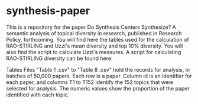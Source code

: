 # synthesis-paper
This is a repository for the paper Do Synthesis Centers Synthesize?  A semantic analysis of topical diversity in research, published in Research Policy, forthcoming. You will find here the tables used for the calculation of RAO-STIRLING and Uzzi's mean diversity and top 10% diversity. You will also find the script to calculate Uzzi's measures. A script for calculating RAO-STIRLING diversity can be found here:

Tables
Files "Table 1 .csv" to "Table 8 .csv" hold the records for analysis, in batches of 50,000 papers. Each row is a paper. Column id is an identifier for each paper, and columns T1 to T152 identify the 152 topics that were selected for analysis. The numeric values show the proportion of the paper identified with each topic.
